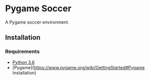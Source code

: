 # Pygame Soccer

A Pygame soccer environment.

## Installation

### Requirements

- [Python 3.6](https://www.continuum.io/)
- [Pygame](https://www.pygame.org/wiki/GettingStarted#Pygame Installation)

